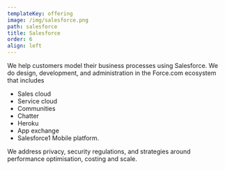```yaml
---
templateKey: offering
image: /img/salesforce.png
path: salesforce
title: Salesforce
order: 6
align: left
---
```


We help customers model their business processes using Salesforce. We do design, development, and administration in the Force.com ecosystem that includes

- Sales cloud
- Service cloud
- Communities
- Chatter
- Heroku
- App exchange
- Salesforce1 Mobile platform.

We address privacy, security regulations, and strategies around performance optimisation, costing and scale.
